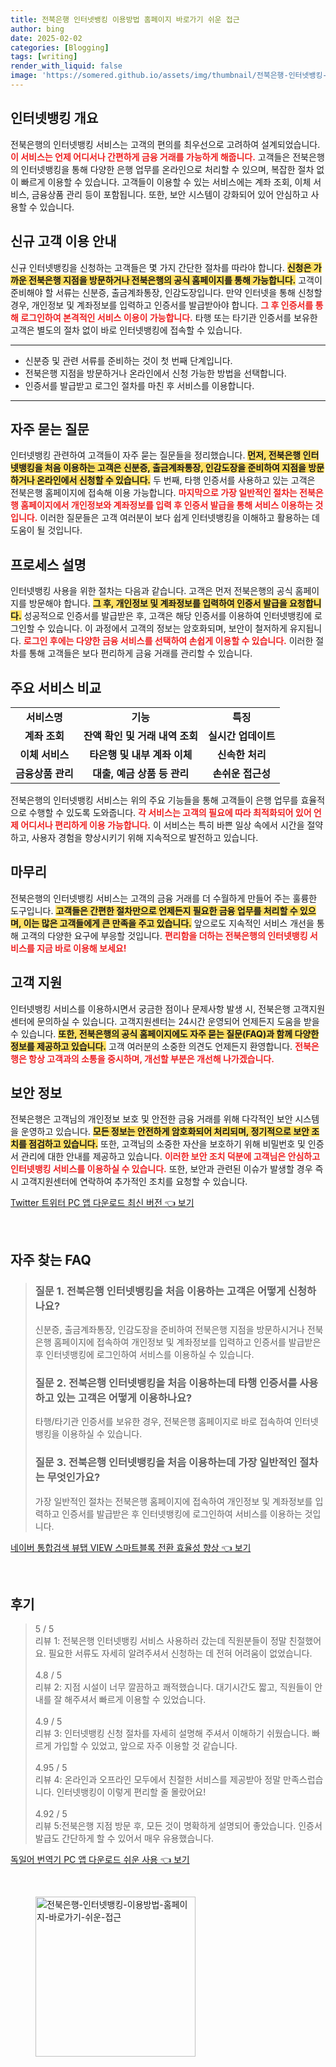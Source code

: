 ```yaml
---
title: 전북은행 인터넷뱅킹 이용방법 홈페이지 바로가기 쉬운 접근
author: bing
date: 2025-02-02
categories: [Blogging]
tags: [writing]
render_with_liquid: false
image: 'https://somered.github.io/assets/img/thumbnail/전북은행-인터넷뱅킹-이용방법-홈페이지-바로가기-쉬운-접근.webp'
---
```



<h2 id='인터넷뱅킹 개요'>인터넷뱅킹 개요</h2>

<p>전북은행의 인터넷뱅킹 서비스는 고객의 편의를 최우선으로 고려하여 설계되었습니다. <b><span style="color: #ee2323;">이 서비스는 언제 어디서나 간편하게 금융 거래를 가능하게 해줍니다.</span></b> 고객들은 전북은행의 인터넷뱅킹을 통해 다양한 은행 업무를 온라인으로 처리할 수 있으며, 복잡한 절차 없이 빠르게 이용할 수 있습니다. 고객들이 이용할 수 있는 서비스에는 계좌 조회, 이체 서비스, 금융상품 관리 등이 포함됩니다. 또한, 보안 시스템이 강화되어 있어 안심하고 사용할 수 있습니다.</p>

<h2 id='신규 고객 이용 안내'>신규 고객 이용 안내</h2>

<p>신규 인터넷뱅킹을 신청하는 고객들은 몇 가지 간단한 절차를 따라야 합니다. <b><span style="background-color: #ffe066;">신청은 가까운 전북은행 지점을 방문하거나 전북은행의 공식 홈페이지를 통해 가능합니다.</span></b> 고객이 준비해야 할 서류는 신분증, 출금계좌통장, 인감도장입니다. 만약 인터넷을 통해 신청할 경우, 개인정보 및 계좌정보를 입력하고 인증서를 발급받아야 합니다. <b><span style="color: #ee2323;">그 후 인증서를 통해 로그인하여 본격적인 서비스 이용이 가능합니다.</span></b> 타행 또는 타기관 인증서를 보유한 고객은 별도의 절차 없이 바로 인터넷뱅킹에 접속할 수 있습니다.</p>

<hr />

<ul>
    <li>신분증 및 관련 서류를 준비하는 것이 첫 번째 단계입니다.</li>
    <li>전북은행 지점을 방문하거나 온라인에서 신청 가능한 방법을 선택합니다.</li>
    <li>인증서를 발급받고 로그인 절차를 마친 후 서비스를 이용합니다.</li>
</ul>

<hr />

<h2 id='자주 묻는 질문'>자주 묻는 질문</h2>

<p>인터넷뱅킹 관련하여 고객들이 자주 묻는 질문들을 정리했습니다. <b><span style="background-color: #ffe066;">먼저, 전북은행 인터넷뱅킹을 처음 이용하는 고객은 신분증, 출금계좌통장, 인감도장을 준비하여 지점을 방문하거나 온라인에서 신청할 수 있습니다.</span></b> 두 번째, 타행 인증서를 사용하고 있는 고객은 전북은행 홈페이지에 접속해 이용 가능합니다. <b><span style="color: #ee2323;">마지막으로 가장 일반적인 절차는 전북은행 홈페이지에서 개인정보와 계좌정보를 입력 후 인증서 발급을 통해 서비스 이용하는 것입니다.</span></b> 이러한 질문들은 고객 여러분이 보다 쉽게 인터넷뱅킹을 이해하고 활용하는 데 도움이 될 것입니다.</p>

<h2 id='프로세스 설명'>프로세스 설명</h2>

<p>인터넷뱅킹 사용을 위한 절차는 다음과 같습니다. 고객은 먼저 전북은행의 공식 홈페이지를 방문해야 합니다. <b><span style="background-color: #ffe066;">그 후, 개인정보 및 계좌정보를 입력하여 인증서 발급을 요청합니다.</span></b> 성공적으로 인증서를 발급받은 후, 고객은 해당 인증서를 이용하여 인터넷뱅킹에 로그인할 수 있습니다. 이 과정에서 고객의 정보는 암호화되며, 보안이 철저하게 유지됩니다. <b><span style="color: #ee2323;">로그인 후에는 다양한 금융 서비스를 선택하여 손쉽게 이용할 수 있습니다.</span></b> 이러한 절차를 통해 고객들은 보다 편리하게 금융 거래를 관리할 수 있습니다.</p>

<h2 id='주요 서비스 비교'>주요 서비스 비교</h2>

<table>
    <tr>
        <td style="text-align: center; height: 17px;"><b>서비스명</b></td>
        <td style="text-align: center; height: 17px;"><b>기능</b></td>
        <td style="text-align: center; height: 17px;"><b>특징</b></td>
    </tr>
    <tr>
        <td style="text-align: center; height: 17px;"><b>계좌 조회</b></td>
        <td style="text-align: center; height: 17px;"><b>잔액 확인 및 거래 내역 조회</b></td>
        <td style="text-align: center; height: 17px;"><b>실시간 업데이트</b></td>
    </tr>
    <tr>
        <td style="text-align: center; height: 17px;"><b>이체 서비스</b></td>
        <td style="text-align: center; height: 17px;"><b>타은행 및 내부 계좌 이체</b></td>
        <td style="text-align: center; height: 17px;"><b>신속한 처리</b></td>
    </tr>
    <tr>
        <td style="text-align: center; height: 17px;"><b>금융상품 관리</b></td>
        <td style="text-align: center; height: 17px;"><b>대출, 예금 상품 등 관리</b></td>
        <td style="text-align: center; height: 17px;"><b>손쉬운 접근성</b></td>
    </tr>
</table>

<p>전북은행의 인터넷뱅킹 서비스는 위의 주요 기능들을 통해 고객들이 은행 업무를 효율적으로 수행할 수 있도록 도와줍니다. <b><span style="color: #ee2323;">각 서비스는 고객의 필요에 따라 최적화되어 있어 언제 어디서나 편리하게 이용 가능합니다.</span></b> 이 서비스는 특히 바쁜 일상 속에서 시간을 절약하고, 사용자 경험을 향상시키기 위해 지속적으로 발전하고 있습니다.</p>

<h2 id='마무리'>마무리</h2>

<p>전북은행의 인터넷뱅킹 서비스는 고객의 금융 거래를 더 수월하게 만들어 주는 훌륭한 도구입니다. <b><span style="background-color: #ffe066;">고객들은 간편한 절차만으로 언제든지 필요한 금융 업무를 처리할 수 있으며, 이는 많은 고객들에게 큰 만족을 주고 있습니다.</span></b> 앞으로도 지속적인 서비스 개선을 통해 고객의 다양한 요구에 부응할 것입니다. <b><span style="color: #ee2323;">편리함을 더하는 전북은행의 인터넷뱅킹 서비스를 지금 바로 이용해 보세요!</span></b></p>

<h2 id='고객 지원'>고객 지원</h2>

<p>인터넷뱅킹 서비스를 이용하시면서 궁금한 점이나 문제사항 발생 시, 전북은행 고객지원센터에 문의하실 수 있습니다. 고객지원센터는 24시간 운영되어 언제든지 도움을 받을 수 있습니다. <b><span style="background-color: #ffe066;">또한, 전북은행의 공식 홈페이지에도 자주 묻는 질문(FAQ)과 함께 다양한 정보를 제공하고 있습니다.</span></b> 고객 여러분의 소중한 의견도 언제든지 환영합니다. <b><span style="color: #ee2323;">전북은행은 항상 고객과의 소통을 중시하며, 개선할 부분은 개선해 나가겠습니다.</span></b></p>

<h2 id='보안 정보'>보안 정보</h2>

<p>전북은행은 고객님의 개인정보 보호 및 안전한 금융 거래를 위해 다각적인 보안 시스템을 운영하고 있습니다. <b><span style="background-color: #ffe066;">모든 정보는 안전하게 암호화되어 처리되며, 정기적으로 보안 조치를 점검하고 있습니다.</span></b> 또한, 고객님의 소중한 자산을 보호하기 위해 비밀번호 및 인증서 관리에 대한 안내를 제공하고 있습니다. <b><span style="color: #ee2323;">이러한 보안 조치 덕분에 고객님은 안심하고 인터넷뱅킹 서비스를 이용하실 수 있습니다.</span></b> 또한, 보안과 관련된 이슈가 발생할 경우 즉시 고객지원센터에 연락하여 추가적인 조치를 요청할 수 있습니다.</p>


<p><a class="click-button" title="Twitter 트위터 PC 앱 다운로드 최신 버전" href="https://somered.github.io/posts/Twitter-%ED%8A%B8%EC%9C%84%ED%84%B0-PC-%EC%95%B1-%EB%8B%A4%EC%9A%B4%EB%A1%9C%EB%93%9C-%EC%B5%9C%EC%8B%A0-%EB%B2%84%EC%A0%84/" rel="dofollow">Twitter 트위터 PC 앱 다운로드 최신 버전 👈 보기</a></p><br>
<h2 id='자주_찾는_FAQ'>자주 찾는 FAQ</h2>
<div itemscope="" itemtype="https://schema.org/FAQPage"> 
<blockquote> 
<div itemscope="" itemprop="mainEntity" itemtype="https://schema.org/Question"> 
<h3 itemprop="name">질문 1. 전북은행 인터넷뱅킹을 처음 이용하는 고객은 어떻게 신청하나요?</h3> 
<div itemscope="" itemprop="acceptedAnswer" itemtype="https://schema.org/Answer"> 
<span itemprop="text"> 
<p>신분증, 출금계좌통장, 인감도장을 준비하여 전북은행 지점을 방문하시거나 전북은행 홈페이지에 접속하여 개인정보 및 계좌정보를 입력하고 인증서를 발급받은 후 인터넷뱅킹에 로그인하여 서비스를 이용하실 수 있습니다.</p> 
</span> 
</div> 
</div> 
<div itemscope="" itemprop="mainEntity" itemtype="https://schema.org/Question"> 
<h3 itemprop="name">질문 2. 전북은행 인터넷뱅킹을 처음 이용하는데 타행 인증서를 사용하고 있는 고객은 어떻게 이용하나요?</h3> 
<div itemscope="" itemprop="acceptedAnswer" itemtype="https://schema.org/Answer"> 
<span itemprop="text"> 
<p>타행/타기관 인증서를 보유한 경우, 전북은행 홈페이지로 바로 접속하여 인터넷뱅킹을 이용하실 수 있습니다.</p> 
</span> 
</div> 
</div> 
<div itemscope="" itemprop="mainEntity" itemtype="https://schema.org/Question"> 
<h3 itemprop="name">질문 3. 전북은행 인터넷뱅킹을 처음 이용하는데 가장 일반적인 절차는 무엇인가요?</h3> 
<div itemscope="" itemprop="acceptedAnswer" itemtype="https://schema.org/Answer"> 
<span itemprop="text"> 
<p>가장 일반적인 절차는 전북은행 홈페이지에 접속하여 개인정보 및 계좌정보를 입력하고 인증서를 발급받은 후 인터넷뱅킹에 로그인하여 서비스를 이용하는 것입니다.</p> 
</span> 
</div> 
</div> 
</blockquote> 
</div>
<p><a class="click-button" title="네이버 통합검색 뷰탭 VIEW 스마트블록 전환 효율성 향상" href="https://somered.github.io/posts/%EB%84%A4%EC%9D%B4%EB%B2%84-%ED%86%B5%ED%95%A9%EA%B2%80%EC%83%89-%EB%B7%B0%ED%83%AD-VIEW-%EC%8A%A4%EB%A7%88%ED%8A%B8%EB%B8%94%EB%A1%9D-%EC%A0%84%ED%99%98-%ED%9A%A8%EC%9C%A8%EC%84%B1-%ED%96%A5%EC%83%81/" rel="dofollow">네이버 통합검색 뷰탭 VIEW 스마트블록 전환 효율성 향상 👈 보기</a></p><br>
<h2 id='후기'>후기</h2>
<div itemscope itemtype="https://schema.org/Product">
  <blockquote>
  <div itemprop="review" itemscope itemtype="https://schema.org/Review">
      <div itemprop="reviewRating" itemscope itemtype="https://schema.org/Rating"> <span itemprop="ratingValue">5</span> / <span itemprop="bestRating">5</span> </div>
      <span itemprop="reviewBody">리뷰 1: 전북은행 인터넷뱅킹 서비스 사용하러 갔는데 직원분들이 정말 친절했어요. 필요한 서류도 자세히 알려주셔서 신청하는 데 전혀 어려움이 없었습니다.</span>
  </div>
  <br>
  <div itemprop="review" itemscope itemtype="https://schema.org/Review">
      <div itemprop="reviewRating" itemscope itemtype="https://schema.org/Rating"> <span itemprop="ratingValue">4.8</span> / <span itemprop="bestRating">5</span> </div>
      <span itemprop="reviewBody">리뷰 2: 지점 시설이 너무 깔끔하고 쾌적했습니다. 대기시간도 짧고, 직원들이 안내를 잘 해주셔서 빠르게 이용할 수 있었습니다.</span>
  </div>
  <br>
  <div itemprop="review" itemscope itemtype="https://schema.org/Review">
      <div itemprop="reviewRating" itemscope itemtype="https://schema.org/Rating"> <span itemprop="ratingValue">4.9</span> / <span itemprop="bestRating">5</span> </div>
      <span itemprop="reviewBody">리뷰 3: 인터넷뱅킹 신청 절차를 자세히 설명해 주셔서 이해하기 쉬웠습니다. 빠르게 가입할 수 있었고, 앞으로 자주 이용할 것 같습니다.</span>
  </div>
  <br>
  <div itemprop="review" itemscope itemtype="https://schema.org/Review">
      <div itemprop="reviewRating" itemscope itemtype="https://schema.org/Rating"> <span itemprop="ratingValue">4.95</span> / <span itemprop="bestRating">5</span> </div>
      <span itemprop="reviewBody">리뷰 4: 온라인과 오프라인 모두에서 친절한 서비스를 제공받아 정말 만족스럽습니다. 인터넷뱅킹이 이렇게 편리할 줄 몰랐어요!</span>
  </div>
  <br>
  <div itemprop="review" itemscope itemtype="https://schema.org/Review">
      <div itemprop="reviewRating" itemscope itemtype="https://schema.org/Rating"> <span itemprop="ratingValue">4.92</span> / <span itemprop="bestRating">5</span> </div>
      <span itemprop="reviewBody">리뷰 5:전북은행 지점 방문 후, 모든 것이 명확하게 설명되어 좋았습니다. 인증서 발급도 간단하게 할 수 있어서 매우 유용했습니다.</span>
  </div>
  </blockquote>
</div>
<p><a class="click-button" title="독일어 번역기 PC 앱 다운로드 쉬운 사용" href="https://somered.github.io/posts/%EB%8F%85%EC%9D%BC%EC%96%B4-%EB%B2%88%EC%97%AD%EA%B8%B0-PC-%EC%95%B1-%EB%8B%A4%EC%9A%B4%EB%A1%9C%EB%93%9C-%EC%89%AC%EC%9A%B4-%EC%82%AC%EC%9A%A9/" rel="dofollow">독일어 번역기 PC 앱 다운로드 쉬운 사용 👈 보기</a></p><br>
<figure class="image"><img src="https://somered.github.io/assets/img/thumbnail/전북은행-인터넷뱅킹-이용방법-홈페이지-바로가기-쉬운-접근.webp" alt="전북은행-인터넷뱅킹-이용방법-홈페이지-바로가기-쉬운-접근" width="256" height="256"></figure>